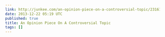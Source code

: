 ```yaml
---
link: http://junkee.com/an-opinion-piece-on-a-controversial-topic/23161
date: 2013-12-22 05:19 UTC
published: true
title: An Opinion Piece On A Controversial Topic
tags: []
---
```



